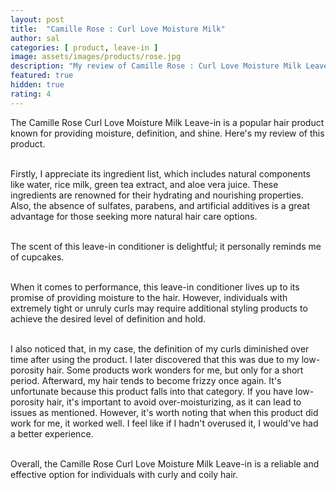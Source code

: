 ```yaml
---
layout: post
title:  "Camille Rose : Curl Love Moisture Milk"
author: sal
categories: [ product, leave-in ]
image: assets/images/products/rose.jpg
description: "My review of Camille Rose : Curl Love Moisture Milk Leave in "
featured: true
hidden: true
rating: 4
---
```

The Camille Rose Curl Love Moisture Milk Leave-in is a popular hair product known for providing moisture, definition, and shine. Here's my review of this product.<br><br>

Firstly, I appreciate its ingredient list, which includes natural components like water, rice milk, green tea extract, and aloe vera juice. These ingredients are renowned for their hydrating and nourishing properties. Also, the absence of sulfates, parabens, and artificial additives is a great advantage for those seeking more natural hair care options.<br><br>

The scent of this leave-in conditioner is delightful; it personally reminds me of cupcakes.<br><br>

When it comes to performance, this leave-in conditioner lives up to its promise of providing moisture to the hair. However, individuals with extremely tight or unruly curls may require additional styling products to achieve the desired level of definition and hold.<br><br>

I also noticed that, in my case, the definition of my curls diminished over time after using the product. I later discovered that this was due to my low-porosity hair. Some products work wonders for me, but only for a short period. Afterward, my hair tends to become frizzy once again. It's unfortunate because this product falls into that category. If you have low-porosity hair, it's important to avoid over-moisturizing, as it can lead to issues as mentioned. However, it's worth noting that when this product did work for me, it worked well. I feel like if I hadn't overused it, I would've had a better experience.<br><br>

Overall, the Camille Rose Curl Love Moisture Milk Leave-in is a reliable and effective option for individuals with curly and coily hair.
